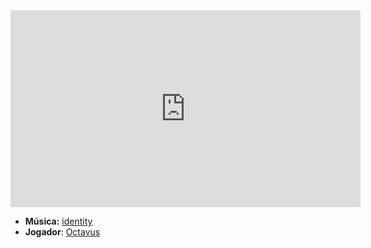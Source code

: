 <iframe width="560" height="315" src="https://www.youtube.com/embed/04OeRVJ3vGs?si=E5AqxPMFDC3IjPvF" title="YouTube video player" frameborder="0" allow="accelerometer; autoplay; clipboard-write; encrypted-media; gyroscope; picture-in-picture; web-share" referrerpolicy="strict-origin-when-cross-origin" allowfullscreen></iframe>

- **Música:** [identity](identity.md)
- **Jogador**: [Octavus](../Membros/Octavus.md)
